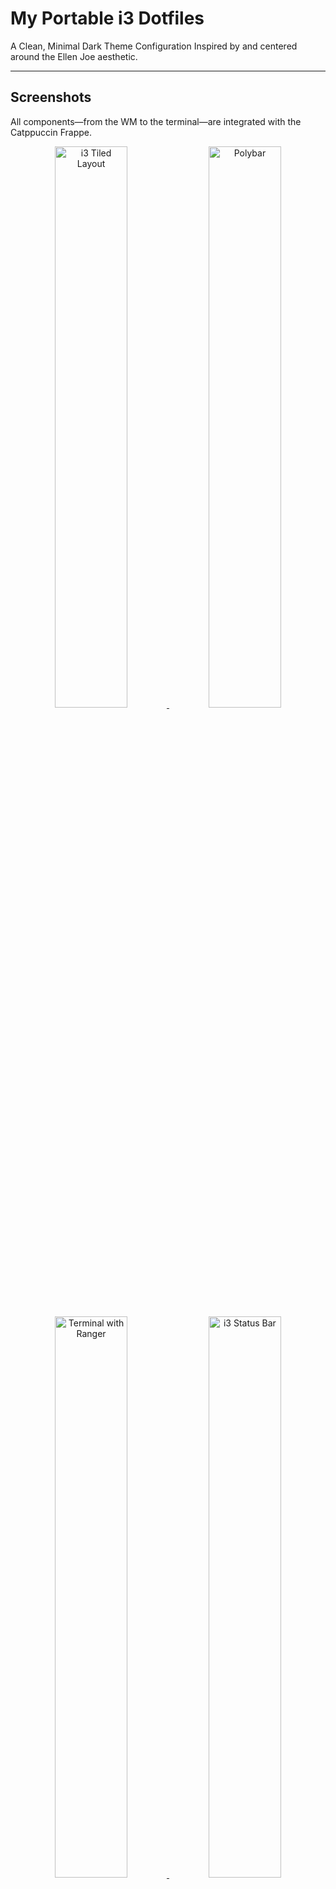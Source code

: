 # My Portable i3 Dotfiles 

A Clean, Minimal Dark Theme Configuration
Inspired by and centered around the Ellen Joe aesthetic.

---
## Screenshots

All components—from the WM to the terminal—are integrated with the Catppuccin Frappe. 

<div align="center">
    
<a href="https://github.com/6aru/i3-EllenJoe/blob/main/assets/Shots/Screenshot-20251026T180230.png" target="_blank">
    <img src="https://github.com/6aru/i3-EllenJoe/blob/main/assets/Shots/Screenshot-20251026T180230.png" width="48%" alt="i3 Tiled Layout" title="Lockscreen">
</a>
<a href="https://github.com/6aru/i3-EllenJoe/blob/main/assets/Shots/Screenshot-20251026T180211.png" target="_blank">
    <img src="https://github.com/6aru/i3-EllenJoe/blob/main/assets/Shots/Screenshot-20251026T180211.png" width="48%" alt="Polybar" title="i3wm & i3stastus bar">
</a>

<br>

<a href="https://github.com/6aru/i3-EllenJoe/blob/main/assets/Screenshots/Screenshot-20251012T120331.png" target="_blank">
    <img src="https://github.com/6aru/i3-EllenJoe/blob/main/assets/Screenshots/Screenshot-20251012T120331.png" width="48%" alt="Terminal with Ranger" title="dmenu">
</a>
<a href="https://github.com/6aru/i3-EllenJoe/blob/main/assets/Screenshots/Screenshot-20251012T120458.png" target="_blank">
    <img src="https://github.com/6aru/i3-EllenJoe/blob/main/assets/Screenshots/Screenshot-20251012T120458.png" width="48%" alt="i3 Status Bar" title="Lxterminal, Starship, neofetch, ble.sh">
</a>

<a href="https://github.com/6aru/i3-EllenJoe/blob/main/assets/Screenshots/Screenshot-20251012T120531.png" target="_blank">
    <img src="https://github.com/6aru/i3-EllenJoe/blob/main/assets/Screenshots/Screenshot-20251012T120531.png" width="48%" alt="dmenu App Launcher" title="Vim">
</a>
<a href="https://github.com/6aru/i3-EllenJoe/blob/main/assets/Screenshots/Screenshot-20251012T115759.png" target="_blank">
    <img src="https://github.com/6aru/i3-EllenJoe/blob/main/assets/Screenshots/Screenshot-20251012T115759.png" width="48%" alt="Terminal with Starship" title="SuperFile(spf)">
</a>

<br>

<a href="https://github.com/6aru/i3-EllenJoe/blob/main/assets/Screenshots/Screenshot-20251012T115834.png" target="_blank">
    <img src="https://github.com/6aru/i3-EllenJoe/blob/main/assets/Screenshots/Screenshot-20251012T115834.png" width="48%" alt="Ranger File Manager" title="atuin">
</a>
<a href="https://github.com/6aru/i3-EllenJoe/blob/main/assets/Screenshots/Screenshot-20251012T115955.png" target="_blank">
    <img src="https://github.com/6aru/i3-EllenJoe/blob/main/assets/Screenshots/Screenshot-20251012T115955.png" width="48%" alt="Firefox Browser" title="neofetch">
</a>

<a href="https://github.com/6aru/i3-EllenJoe/blob/main/assets/Screenshots/Screenshot-20251012T120105.png" target="_blank">
    <img src="https://github.com/6aru/i3-EllenJoe/blob/main/assets/Screenshots/Screenshot-20251012T120105.png" width="48%" alt="Another Tiled Layout" title="FireFox">
</a>
<a href="https://github.com="6aru/i3-EllenJoe/blob/main/assets/Screenshots/Screenshot-20251012T120710.png" target="_blank">
    <img src="https://github.com/6aru/i3-EllenJoe/blob/main/assets/Screenshots/Screenshot-20251012T120710.png" width="48%" alt="Vim Editor (Code)" title="Lxterminal & firefox">
</a>

<br>

<a href="https://github.com/6aru/i3-EllenJoe/blob/main/assets/Screenshots/Screenshot-20251012T120806.png" target="_blank">
    <img src="https://github.com/6aru/i3-EllenJoe/blob/main/assets/Screenshots/Screenshot-20251012T120806.png" width="48%" alt="Another dmenu View" >
</a>
<a href="https://github.com/6aru/i3-EllenJoe/blob/main/assets/Screenshots/Screenshot-20251012T120206.png" target="_blank">
    <img src="https://github.com/6aru/i3-EllenJoe/blob/main/assets/Screenshots/Screenshot-20251012T120206.png" width="48%" alt="lxterminal" >
</a>
</div>

---

## Configuration Details

| Component | Software/Configuration | Links |
| :--- | :--- | :--- |
| **Window Manager (WM)** | **i3** | [Repository](https://github.com/i3/i3), [Catppuccin Colorscheme](https://github.com/catppuccin/i3) |
| **Status Bar** | **i3Status** | [Repository](https://github.com/i3/i3status), [Config](https://github.com/6aru/i3-EllenJoe/blob/main/i3/i3status.conf) |
| **Compositor** | **picom** | [Repository](https://github.com/yshui/picom) |
| **Terminal Emulator** | **Lxterminal** | [Repository](https://github.com/lxde/lxterminal), [ CatppuccinColorscheme](https://github.com/catppuccin/lxterminal) |
| **Shell Prompt** | **Starship** | [Homepage](https://starship.rs/), [Jetpack Theme](https://starship.rs/presets/jetpack) |
| **File Manager** | **Superfile** | [Repository](https://github.com/yorukot/superfile) |
| **Application Launcher** | **dmenu** | [Repository](https://github.com/stilvoid/dmenu), [Catppuccin Colorscheme](https://github.com/catppuccin/dmenu) |
| **Text Editor** | **Vim** | [Repository](https://github.com/vim/vim), [Catppuccin Colorscheme](https://github.com/catppuccin/vim) |
| **GTK Theme** | **Dracula + Catppuccin** | [Theme Page](https://draculatheme.com/gtk), [Theme Page](https://github.com/brycewalkerdev/catppuccin-gtk). |

---

## Visuals and Assets

| Asset | Details | Link |
| :--- | :--- | :--- |
| **Wallpaper** | [Ellen Joe](https://github.com/6aru/i3-EllenJoe/blob/main/Wallpaper.jpg) | [Source](https://www.pixiv.net/artworks/127841810) |
| **Font & Icons** | **FiraCode Nerd Font** | [Download Link](https://github.com/ryanoasis/nerd-fonts/releases/download/v3.4.0/FiraCode.zip) |
| **Neofetch** | **BMOfetch** | [Theme](https://github.com/Chick2D/neofetch-themes?tab=readme-ov-file) |

---

## 💻 System Core

My environment is intentionally light and portable, reflecting the spirit of the chosen distribution.

| Category | Detail | Notes |
| :--- | :--- | :--- |
| **Distribution** | [**Puppy Linux Bookworm Pup64**](https://bwpup.puppylinux.com/) | A powerful, lightweight Pup based on Debian 12. |
| **Base System** | Debian 12 (Bookworm) | Ensures broad package compatibility via APT/Synaptic. |
| **Operating Mode** | **Live USB / Frugal Install** | Runs fully in RAM for speed and security. |
| **Storage Medium** | **32GB USB 3.0 Pendrive** | The ultimate portable workspace. |

---


## 🚀 Getting Started

If you want to use or adapt these configurations (dotfiles), here's how you can get started.

> **Note:** These configurations are **highly tailored** to my specific environment and installed packages. They may require significant modification to work correctly on your system.

### 1. Clone the Repository

To download the files, open your terminal and run the following command:

```bash
git clone [https://github.com/6aru/i3wm-Dracula.git](https://github.com/6aru/i3wm-Dracula.git)
